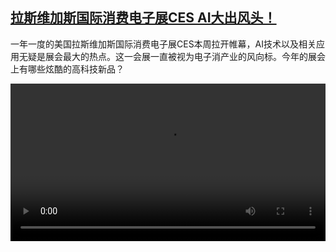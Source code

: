 <!--1704971823000-->
[拉斯维加斯国际消费电子展CES  AI大出风头！](https://www.dw.com/zh/%E6%8B%89%E6%96%AF%E7%BB%B4%E5%8A%A0%E6%96%AF%E5%9B%BD%E9%99%85%E6%B6%88%E8%B4%B9%E7%94%B5%E5%AD%90%E5%B1%95CES%20%20AI%E5%A4%A7%E5%87%BA%E9%A3%8E%E5%A4%B4%EF%BC%81/a-67951110)
------

<p>一年一度的美国拉斯维加斯国际消费电子展CES本周拉开帷幕，AI技术以及相关应用无疑是展会最大的热点。这一会展一直被视为电子消产业的风向标。今年的展会上有哪些炫酷的高科技新品？</small></p><video src="https://tvdownloaddw-a.akamaihd.net/dwtv_video/flv/vdt_zh/2024/bchi240111_ces-ltr-wide_1_01icw_AVC_1280x720.mp4" controls style="width:100%"></video>
